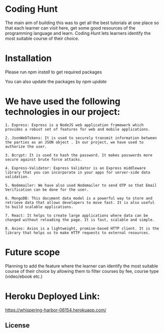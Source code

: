 <h1>Coding Hunt</h1>

The main aim of building this was to get all the best tutorials at one place so that each learner can visit here, get some good resources of the programming language and learn. Coding Hunt lets learners identify the most suitable course of their choice.


<h1>Installation</h1>

Please run <em>npm install</em> to get required packages

You can also update the packages by <em>npm update</em>

<h1>We have used the following technologies in our project:</h1>

    1. Express: Express is a NodeJS web application framework which provides a robust set of features for web and mobile applications.

    2. JsonWebTokens: It is used to securely transmit information between the parties as an JSON object . In our project, we have used to authorize the user.

    3. Bcrypt: It is used to hash the password. It makes passwords more secure against brute force attacks.

    4. Express-Validator: Express Validator is an Express middleware library that you can incorporate in your apps for server-side data validation.

    5. Nodemailer: We have also used Nodemailer to send OTP so that Email Verification can be done for the user.

    6. MongoDB: This document data model is a powerful way to store and retrieve data that allows developers to move fast. It is also useful to build scalable applications. 

    7. React: It helps to create large applications where data can be changed without reloading the page. It is fast, scalable and simple.

    8. Axios: Axios is a lightweight, promise-based HTTP client. It is the library that helps us to make HTTP requests to external resources. 

<h1>Future scope</h1>
 Planning to add the feature where the learner can identify the most suitable course of their choice by allowing them to filter courses by fee, course type (video/ebook etc.)
 
 <h1>Heroku Deployed Link:</h1>
 
 https://whispering-harbor-06154.herokuapp.com/

<h2>License</h2>
